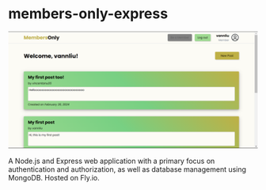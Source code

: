 # members-only-express

![Website image](image.png)

A Node.js and Express web application with a primary focus on authentication and authorization, as well as database management using MongoDB. Hosted on Fly.io.
